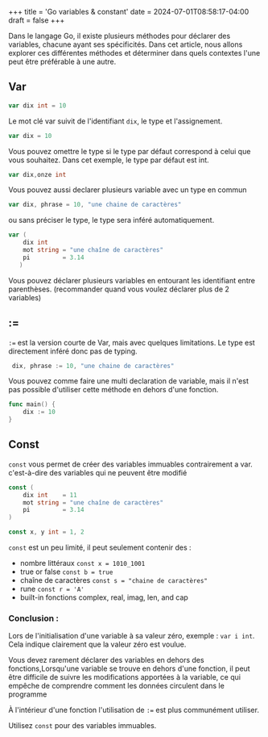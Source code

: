 +++
title = 'Go variables & constant'
date = 2024-07-01T08:58:17-04:00
draft = false
+++

Dans le langage Go, il existe plusieurs méthodes pour déclarer des variables, chacune ayant ses spécificités. Dans cet article, nous allons explorer ces différentes méthodes et déterminer dans quels contextes l'une peut être préférable à une autre.

## Var

```go
var dix int = 10
```
Le mot clé var suivit de l'identifiant `dix`, le type et l'assignement.

```go
var dix = 10
```
Vous pouvez omettre le type si le type par défaut correspond à celui que vous souhaitez. Dans cet exemple, le type par défaut est int.

```go
var dix,onze int 
```
Vous pouvez aussi declarer plusieurs variable avec un type en commun  

```go
var dix, phrase = 10, "une chaine de caractères"
```
ou sans préciser le type, le type sera inféré automatiquement.

```go
var (
	dix int
	mot string = "une chaîne de caractères"
	pi         = 3.14
   )
```
Vous pouvez déclarer plusieurs variables en entourant les identifiant entre parenthèses. (recommander quand vous voulez déclarer plus de 2 variables)

## :=
`:=` est la version courte de Var, mais avec quelques limitations.
Le type est directement inféré donc pas de typing.


```go
 dix, phrase := 10, "une chaine de caractères"
```
Vous pouvez comme faire une multi declaration de variable, mais il n'est pas possible d'utiliser cette méthode en dehors d'une fonction.

```go
func main() {
	dix := 10
}
```
## Const

`const` vous permet de créer des variables immuables contrairement a var. c'est-à-dire des variables qui ne peuvent être modifié 

```go
const (
	dix int    = 11
	mot string = "une chaîne de caractères"
	pi         = 3.14
)

const x, y int = 1, 2
```
`const` est un peu limité, il peut seulement contenir des : 
- nombre littéraux `const x = 1010_1001`
- true or false `const b = true`
- chaîne de caractères `const s = "chaine de caractères"`
- rune `const r = 'A'`
- built-in fonctions complex, real, imag, len, and cap

### Conclusion : 
Lors de l'initialisation d'une variable à sa valeur zéro, exemple : `var i int`.
Cela indique clairement que la valeur zéro est voulue.

Vous devez rarement déclarer des variables en dehors des fonctions,Lorsqu'une variable se trouve en dehors d'une fonction, il peut être difficile de suivre les modifications apportées à la variable, ce qui empêche de comprendre comment les données circulent dans le programme

À l'intérieur d'une fonction l'utilisation de `:=` est plus communément utiliser.

Utilisez `const` pour des variables immuables.

